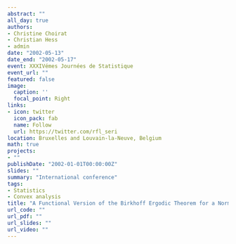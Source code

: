 ```yaml
---
abstract: ""
all_day: true
authors:
- Christine Choirat
- Christian Hess
- admin
date: "2002-05-13"
date_end: "2002-05-17"
event: XXXIVémes Journées de Statistique
event_url: ""
featured: false
image:
  caption: ''
  focal_point: Right
links:
- icon: twitter
  icon_pack: fab
  name: Follow
  url: https://twitter.com/rfl_seri
location: Bruxelles and Louvain-la-Neuve, Belgium
math: true
projects:
- ""
publishDate: "2002-01-01T00:00:00Z"
slides: ""
summary: "International conference"
tags:
- Statistics
- Convex analysis
title: "A Functional Version of the Birkhoff Ergodic Theorem for a Normal Integrand: A Variational Approach"
url_code: ""
url_pdf: ""
url_slides: ""
url_video: ""
---
```

